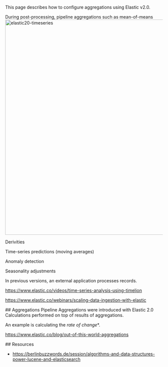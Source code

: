 This page describes how to configure aggregations using Elastic v2.0.

During post-processing, pipeline aggregations such as mean-of-means
<img width="688" alt="elastic20-timeseries" src="https://cloud.githubusercontent.com/assets/300046/11342759/2ae0ce00-91c6-11e5-8b67-e5a91083c4a4.png">

 Derivities
  
  Time-series predictions (moving averages)
  
  Anomaly detection
  
  Seasonality adjustments
  
  In previous versions, an external application processes records.

  https://www.elastic.co/videos/time-series-analysis-using-timelion
  
  https://www.elastic.co/webinars/scaling-data-ingestion-with-elastic


<a id="Aggregations">
## Aggregations</a>
Pipeline Aggregations were introduced with Elastic 2.0
Calculations performed on top of results of aggregations.

An example is calculating the *rate of change**.

https://www.elastic.co/blog/out-of-this-world-aggregations

<a id="Resources">
## Resources</a>

  * https://berlinbuzzwords.de/session/algorithms-and-data-structures-power-lucene-and-elasticsearch
